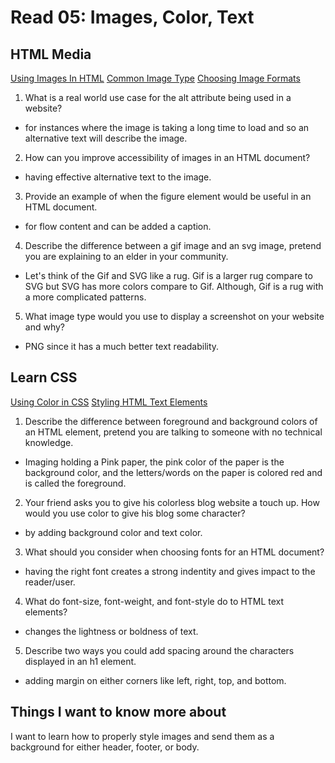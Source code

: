 # Read 05: Images, Color, Text

## HTML Media

[Using Images In HTML](https://developer.mozilla.org/en-US/docs/Learn/HTML/Multimedia_and_embedding/Images_in_HTML)
[Common Image Type](https://developer.mozilla.org/en-US/docs/Web/Media/Formats/Image_types)
[Choosing Image Formats](https://developer.mozilla.org/en-US/docs/Web/Media/Formats/Image_types#choosing_an_image_format)

1. What is a real world use case for the alt attribute being used in a website?

- for instances where the image is taking a long time to load and so an alternative text will describe the image.

2. How can you improve accessibility of images in an HTML document?

- having effective alternative text to the image.

3. Provide an example of when the figure element would be useful in an HTML document.

- for flow content and can be added a caption.

4. Describe the difference between a gif image and an svg image, pretend you are explaining to an elder in your community.

- Let's think of the Gif and SVG like a rug. Gif is a larger rug compare to SVG but SVG has more colors compare to Gif. Although, Gif is a rug with a more complicated patterns.

5. What image type would you use to display a screenshot on your website and why?

- PNG since it has a much better text readability.

## Learn CSS

[Using Color in CSS](https://developer.mozilla.org/en-US/docs/Web/CSS/CSS_Colors/Applying_color)
[Styling HTML Text Elements](https://developer.mozilla.org/en-US/docs/Learn/CSS/Styling_text/Fundamentals)

1. Describe the difference between foreground and background colors of an HTML element, pretend you are talking to someone with no technical knowledge.

- Imaging holding a Pink paper, the pink color of the paper is the background color, and the letters/words on the paper is colored red and is called the foreground.

2. Your friend asks you to give his colorless blog website a touch up. How would you use color to give his blog some character?

- by adding background color and text color.

3. What should you consider when choosing fonts for an HTML document?

- having the right font creates a strong indentity and gives impact to the reader/user.

4. What do font-size, font-weight, and font-style do to HTML text elements?

- changes the lightness or boldness of text. 

5. Describe two ways you could add spacing around the characters displayed in an h1 element.

- adding margin on either corners like left, right, top, and bottom.

## Things I want to know more about

I want to learn how to properly style images and send them as a background for either header, footer, or body.